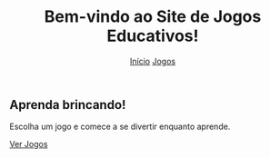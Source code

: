 <!DOCTYPE html>
<html lang="pt">
<head>
  <meta charset="UTF-8">
  <title>Jogos Educativos</title>
  <link rel="stylesheet" href="style.css">
</head>
<body>
  <header>
    <h1>Bem-vindo ao Site de Jogos Educativos!</h1>
    <nav>
      <a href="index.html">Início</a>
      <a href="jogos.html">Jogos</a>
    </nav>
  </header>
  <main>
    <section>
      <h2>Aprenda brincando!</h2>
      <p>Escolha um jogo e comece a se divertir enquanto aprende.</p>
      <a href="jogos.html" class="btn">Ver Jogos</a>
    </section>
  </main>
</body>
</html>

